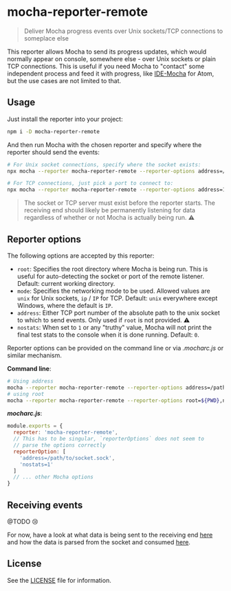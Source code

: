 # mocha-reporter-remote

> Deliver Mocha progress events over Unix sockets/TCP connections to someplace else

This reporter allows Mocha to send its progress updates, which would normally appear on console, somewhere else - over Unix sockets or plain TCP connections. This is useful if you need Mocha to "contact" some independent process and feed it with progress, like [IDE-Mocha][ide-mocha] for Atom, but the use cases are not limited to that.

## Usage

Just install the reporter into your project:

```sh
npm i -D mocha-reporter-remote
```

And then run Mocha with the chosen reporter and specify where the reporter should send the events:

```sh
# For Unix socket connections, specify where the socket exists:
npx mocha --reporter mocha-reporter-remote --reporter-options address=/var/folders/np/yp1y_nk504b0k61prl2pk4b40000gn/T/mocha-reporter-remote.sock

# For TCP connections, just pick a port to connect to:
npx mocha --reporter mocha-reporter-remote --reporter-options address=12345
```

> The socket or TCP server must exist before the reporter starts. The receiving end should likely be permanently listening for data regardless of whether or not Mocha is actually being run. ⚠️

## Reporter options

The following options are accepted by this reporter:

- `root`: Specifies the root directory where Mocha is being run. This is useful for auto-detecting the socket or port of the remote listener. Default: current working directory.
- `mode`: Specifies the networking mode to be used. Allowed values are `unix` for Unix sockets, `ip` / `IP` for TCP. Default: `unix` everywhere except Windows, where the default is `IP`.
- `address`: Either TCP port number of the absolute path to the unix socket to which to send events. Only used if `root` is not provided. ⚠️
- `nostats`: When set to `1` or any "truthy" value, Mocha will not print the final test stats to the console when it is done running. Default: `0`.

Reporter options can be provided on the command line or via _.mocharc.js_ or similar mechanism.

**Command line**:

```sh
# Using address
mocha --reporter mocha-reporter-remote --reporter-options address=/path/to/socket.sock,nostats=1
# using root
mocha --reporter mocha-reporter-remote --reporter-options root=${PWD},nostats=1
```

**_mocharc.js_**:

```js
module.exports = {
  reporter: 'mocha-reporter-remote',
  // This has to be singular, `reporterOptions` does not seem to
  // parse the options correctly
  reporterOption: [
    'address=/path/to/socket.sock',
    'nostats=1'
  ]
  // ... other Mocha options
}
```

## Receiving events

@TODO 😢

For now, have a look at what data is being sent to the receiving end [here](src/serialisers.mjs) and how the data is parsed from the socket and consumed [here](https://github.com/Dreamscapes/atom-ide-mocha-core/blob/master/packages/atom-ide-mocha-core/src/ide-mocha.mjs#L227).

## License

See the [LICENSE](LICENSE) file for information.

[ide-mocha]: https://github.com/Dreamscapes/atom-ide-mocha-core/tree/master/packages/ide-mocha
